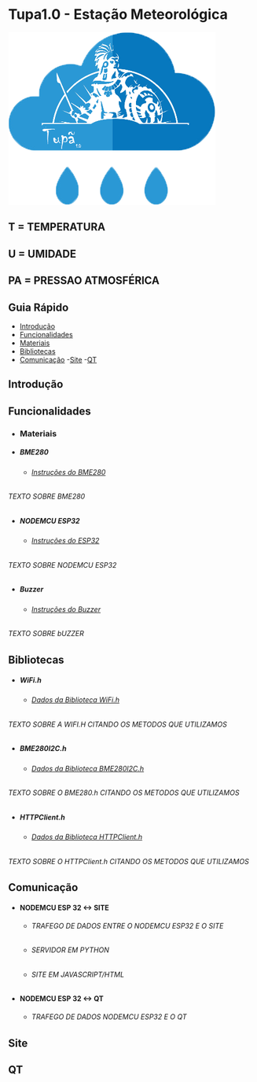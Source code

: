 # Tupa1.0 - Estação Meteorológica 

![](imagens/tupa1_logo.png)

## T = TEMPERATURA
## U = UMIDADE
## PA = PRESSAO ATMOSFÉRICA

## Guia Rápido 
- [Introdução](#introdução)
- [Funcionalidades](#funcionalidades)
- [Materiais](#materiais)
- [Bibliotecas](#bibliotecas)
- [Comunicação](#comunicação)
-[Site](#site)
-[QT](#qt)

## Introdução 

## Funcionalidades 

- ### Materiais

 - ##### BME280
    + ###### [Instruções do BME280](https://www.embeddedadventures.com/datasheets/BME280.pdf)

###### TEXTO SOBRE BME280 
 - ##### NODEMCU ESP32
    + ###### [Instruções do ESP32](https://www.espressif.com/sites/default/files/documentation/esp32_datasheet_en.pdf)
    
###### TEXTO SOBRE NODEMCU ESP32     
 - ##### Buzzer
    + ###### [Instruções do Buzzer](http://www.farnell.com/datasheets/2171929.pdf)
    
###### TEXTO SOBRE bUZZER     
  
## Bibliotecas

  - ##### WiFi.h
    + ###### [Dados da Biblioteca WiFi.h](https://github.com/espressif/arduino-esp32)
    
###### TEXTO SOBRE A WIFI.H CITANDO OS METODOS QUE UTILIZAMOS
  - ##### BME280I2C.h
    + ###### [Dados da Biblioteca BME280I2C.h](https://github.com/finitespace/BME280)
    
###### TEXTO SOBRE O BME280.h CITANDO OS METODOS QUE UTILIZAMOS
  - ##### HTTPClient.h   
    + ###### [Dados da Biblioteca HTTPClient.h](https://github.com/espressif/arduino-esp32)
    
###### TEXTO SOBRE O HTTPClient.h CITANDO OS METODOS QUE UTILIZAMOS
    
    
    
## Comunicação
 - #### NODEMCU ESP 32 <-> SITE
   + ###### TRAFEGO DE DADOS ENTRE O NODEMCU ESP32 E O SITE
   + ###### SERVIDOR EM PYTHON 
   + ###### SITE EM JAVASCRIPT/HTML
  
 - #### NODEMCU ESP 32 <-> QT
   + ###### TRAFEGO DE DADOS NODEMCU ESP32 E O QT
  
## Site

## QT

